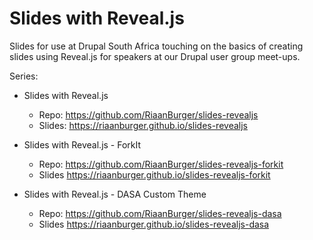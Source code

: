 # Slides with Reveal.js

Slides for use at Drupal South Africa touching on the basics of creating slides
using Reveal.js for speakers at our Drupal user group meet-ups.


Series:

- Slides with Reveal.js
  - Repo: https://github.com/RiaanBurger/slides-revealjs
  - Slides: https://riaanburger.github.io/slides-revealjs

- Slides with Reveal.js - ForkIt
  - Repo: https://github.com/RiaanBurger/slides-revealjs-forkit
  - Slides https://riaanburger.github.io/slides-revealjs-forkit

- Slides with Reveal.js - DASA Custom Theme
  - Repo: https://github.com/RiaanBurger/slides-revealjs-dasa
  - Slides https://riaanburger.github.io/slides-revealjs-dasa
